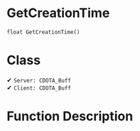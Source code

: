 # GetCreationTime
```
float GetCreationTime()
```
# Class
✔ `Server: CDOTA_Buff`  
✔ `Client: CDOTA_Buff`  

# Function Description


